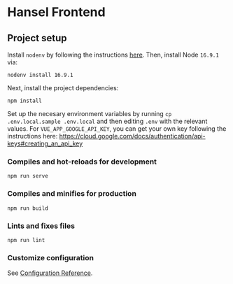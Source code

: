 # Hansel Frontend

## Project setup

Install `nodenv` by following the instructions [here](https://github.com/nodenv/nodenv#installation).
Then, install Node `16.9.1` via:
```
nodenv install 16.9.1
```

Next, install the project dependencies:

```
npm install
```
Set up the necesary environment variables by running `cp .env.local.sample .env.local` and then editing `.env` with the relevant values.
For `VUE_APP_GOOGLE_API_KEY`, you can get your own key following the instructions here: https://cloud.google.com/docs/authentication/api-keys#creating_an_api_key

### Compiles and hot-reloads for development
```
npm run serve
```

### Compiles and minifies for production
```
npm run build
```

### Lints and fixes files
```
npm run lint
```

### Customize configuration
See [Configuration Reference](https://cli.vuejs.org/config/).
